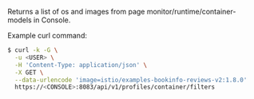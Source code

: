 Returns a list of os and images from page monitor/runtime/container-models in Console.


Example curl command:

```bash
$ curl -k -G \
  -u <USER> \
  -H 'Content-Type: application/json' \
  -X GET \
  --data-urlencode 'image=istio/examples-bookinfo-reviews-v2:1.8.0'
  https://<CONSOLE>:8083/api/v1/profiles/container/filters
```
